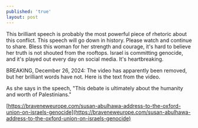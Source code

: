 ```yaml
---
published: 'true'
layout: post
---
```

This brilliant speech is probably the most powerful piece of rhetoric about this conflict. This speech will go down in history. Please watch and continue to share. Bless this woman for her strength and courage, it's hard to believe her truth is not shouted from the rooftops. Israel is committing genocide, and it's played out every day on social media. It's heartbreaking. 

BREAKING, December 26, 2024: The video has apparently been removed, but her brilliant words have not. Here is the text from the video. 

As she says in the speech, "This debate is ultimately about the humanity and worth of Palestinians."

[https://braveneweurope.com/susan-abulhawa-address-to-the-oxford-union-on-israels-genocide](https://braveneweurope.com/susan-abulhawa-address-to-the-oxford-union-on-israels-genocide)
